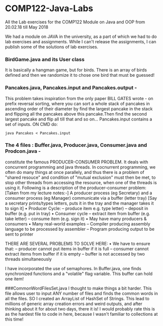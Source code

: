 # COMP122-Java-Labs
All the Lab exercises for the COMP122 Module on Java and OOP from 20.02.18 till May 2018

We had a module on JAVA in the university, as a part of which we had to do lab exercises and assignments. While I can't release the assignments, I can publish some of the solutions of lab exercises.

### BirdGame.java and its User class 
It is basically a hangman game, but for birds. There is an array of birds defined and then we randomize it to chose one bird that must be guessed!

### Pancakes.java, Pancakes.input and Pancakes.output -
This problem takes inspiration from the only paper BILL GATES wrote - on prefix reversal sorting, where you can sort a whole stack of pancakes in ascending order of their diameter by find the largest pancake in the stack and flipping all the pancakes above this pancake.Then find the second largest pancake and flip all till that and so on...
Pancakes.input contains a set of inputs. ON CMD do:

  ``` javac Pancakes.java  
  java Pancakes < Pancakes.input
  ``` 

### The 4 files : Buffer.java, Producer.java, Consumer.java and Prodcon.java - 
constitute the famous PRODUCER-CONSUMER PROBLEM. It deals with concurrent programming and java threads.
In cocnurrent programming, we often do many things at once parallely, and thus there is a problem of "shared resouce" and condition of "mutual exclusion" must then be met, to stop other threads from accessing the resource, when one of the threads is using it.
Following is a description of the producer-consumer problem:
[Taken from my lecture notes:-]
A producer process (eg Secretary) and a consumer process (eg Manager) communicate via a buffer (letter tray) [Say a secretary prints/types letters, puts it in the tray and the manager takes it to sign it]
  • Producer Cycle:
    –  produce item e.g. type letter)
    – deposit in buffer (e.g. put in tray)
  • Consumer cycle
    – extract item from buffer (e.g. take letter)
    – consume item (e.g. sign it)
  • May have many producers & consumers
  • Many real-world examples
    – Compiler producing assembly language to be processed by assembler
    – Program producing output to be sent to printer
    
 THERE ARE SEVERAL PROBLEMS TO SOLVE HERE:
  • We have to ensure that:
    – producer cannot put items in buffer if it is full
    – consumer cannot extract items from buffer if it is empty
    – buffer is not accessed by two threads simultaneously
 
I have incorporated the use of semaphores. In Buffer.java, one finds synchronized functions and a "volatile" flag variable. 
This buffer can hold one item!

###CommonWordFilesSet.java
I thought to make things a bit harder. This file allows user to input ANY number of files and finds the common words in all the files. SO I created an ArrayList of HashSet of Strings. This lead to millions of generic array creation errors and weird outputs, and after thinking about it for about two days, there it is! I would probably rate this is as the hardest file to code in here, because I wasn't familiar to collections at this time!
